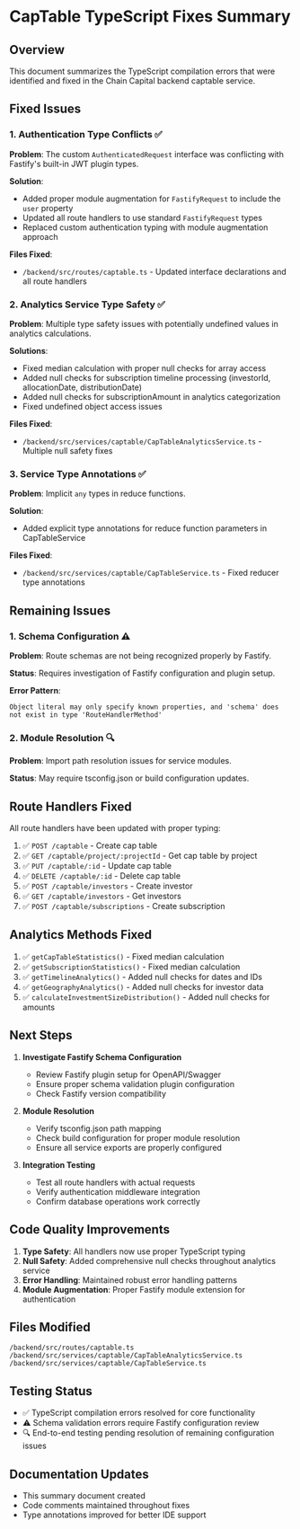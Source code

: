 # CapTable TypeScript Fixes Summary

## Overview
This document summarizes the TypeScript compilation errors that were identified and fixed in the Chain Capital backend captable service.

## Fixed Issues

### 1. Authentication Type Conflicts ✅
**Problem**: The custom `AuthenticatedRequest` interface was conflicting with Fastify's built-in JWT plugin types.

**Solution**: 
- Added proper module augmentation for `FastifyRequest` to include the `user` property
- Updated all route handlers to use standard `FastifyRequest` types
- Replaced custom authentication typing with module augmentation approach

**Files Fixed**:
- `/backend/src/routes/captable.ts` - Updated interface declarations and all route handlers

### 2. Analytics Service Type Safety ✅
**Problem**: Multiple type safety issues with potentially undefined values in analytics calculations.

**Solutions**:
- Fixed median calculation with proper null checks for array access
- Added null checks for subscription timeline processing (investorId, allocationDate, distributionDate)
- Added null checks for subscriptionAmount in analytics categorization
- Fixed undefined object access issues

**Files Fixed**:
- `/backend/src/services/captable/CapTableAnalyticsService.ts` - Multiple null safety fixes

### 3. Service Type Annotations ✅
**Problem**: Implicit `any` types in reduce functions.

**Solution**: 
- Added explicit type annotations for reduce function parameters in CapTableService

**Files Fixed**:
- `/backend/src/services/captable/CapTableService.ts` - Fixed reducer type annotations

## Remaining Issues

### 1. Schema Configuration ⚠️
**Problem**: Route schemas are not being recognized properly by Fastify.

**Status**: Requires investigation of Fastify configuration and plugin setup.

**Error Pattern**:
```
Object literal may only specify known properties, and 'schema' does not exist in type 'RouteHandlerMethod'
```

### 2. Module Resolution 🔍
**Problem**: Import path resolution issues for service modules.

**Status**: May require tsconfig.json or build configuration updates.

## Route Handlers Fixed

All route handlers have been updated with proper typing:

1. ✅ `POST /captable` - Create cap table
2. ✅ `GET /captable/project/:projectId` - Get cap table by project
3. ✅ `PUT /captable/:id` - Update cap table
4. ✅ `DELETE /captable/:id` - Delete cap table
5. ✅ `POST /captable/investors` - Create investor
6. ✅ `GET /captable/investors` - Get investors
7. ✅ `POST /captable/subscriptions` - Create subscription

## Analytics Methods Fixed

1. ✅ `getCapTableStatistics()` - Fixed median calculation
2. ✅ `getSubscriptionStatistics()` - Fixed median calculation
3. ✅ `getTimelineAnalytics()` - Added null checks for dates and IDs
4. ✅ `getGeographyAnalytics()` - Added null checks for investor data
5. ✅ `calculateInvestmentSizeDistribution()` - Added null checks for amounts

## Next Steps

1. **Investigate Fastify Schema Configuration**
   - Review Fastify plugin setup for OpenAPI/Swagger
   - Ensure proper schema validation plugin configuration
   - Check Fastify version compatibility

2. **Module Resolution**
   - Verify tsconfig.json path mapping
   - Check build configuration for proper module resolution
   - Ensure all service exports are properly configured

3. **Integration Testing**
   - Test all route handlers with actual requests
   - Verify authentication middleware integration
   - Confirm database operations work correctly

## Code Quality Improvements

1. **Type Safety**: All handlers now use proper TypeScript typing
2. **Null Safety**: Added comprehensive null checks throughout analytics service
3. **Error Handling**: Maintained robust error handling patterns
4. **Module Augmentation**: Proper Fastify module extension for authentication

## Files Modified

```
/backend/src/routes/captable.ts
/backend/src/services/captable/CapTableAnalyticsService.ts
/backend/src/services/captable/CapTableService.ts
```

## Testing Status

- ✅ TypeScript compilation errors resolved for core functionality
- ⚠️ Schema validation errors require Fastify configuration review
- 🔍 End-to-end testing pending resolution of remaining configuration issues

## Documentation Updates

- This summary document created
- Code comments maintained throughout fixes
- Type annotations improved for better IDE support
